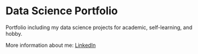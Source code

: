 # Data Science Portfolio
Portfolio including my data science projects for academic, self-learning, and hobby.

More information about me: [LinkedIn](https://www.linkedin.com/in/amokranetabti/)
